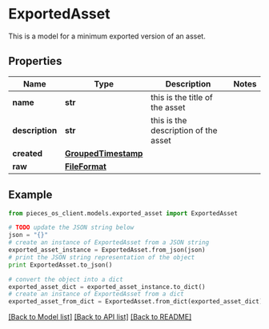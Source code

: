 # ExportedAsset

This is a model for a minimum exported version of an asset.

## Properties
Name | Type | Description | Notes
------------ | ------------- | ------------- | -------------
**name** | **str** | this is the title of the asset  | 
**description** | **str** | this is the description of the asset | 
**created** | [**GroupedTimestamp**](GroupedTimestamp.md) |  | 
**raw** | [**FileFormat**](FileFormat.md) |  | 

## Example

```python
from pieces_os_client.models.exported_asset import ExportedAsset

# TODO update the JSON string below
json = "{}"
# create an instance of ExportedAsset from a JSON string
exported_asset_instance = ExportedAsset.from_json(json)
# print the JSON string representation of the object
print ExportedAsset.to_json()

# convert the object into a dict
exported_asset_dict = exported_asset_instance.to_dict()
# create an instance of ExportedAsset from a dict
exported_asset_from_dict = ExportedAsset.from_dict(exported_asset_dict)
```
[[Back to Model list]](../README.md#documentation-for-models) [[Back to API list]](../README.md#documentation-for-api-endpoints) [[Back to README]](../README.md)


